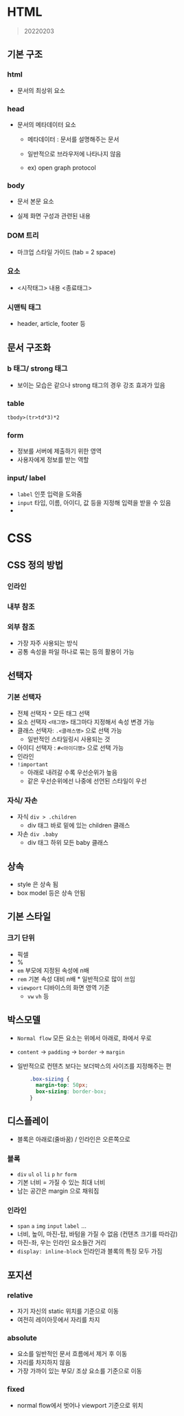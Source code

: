 # HTML

> 20220203

## 기본 구조

### html 

* 문서의 최상위 요소



### head

* 문서의 메타데이터 요소

  * 메타데이터 : 문서를 설명해주는 문서

  * 일반적으로 브라우저에 나타나지 않음

  * ex) open graph protocol

### body 

* 문서 본문 요소

* 실제 화면 구성과 관련된 내용



### DOM 트리

* 마크업 스타일 가이드 (tab = 2 space)



### 요소

* <시작태그> 내용 <종료태그>



### 시맨틱 태그

* header, article, footer 등



## 문서 구조화

### b 태그/ strong 태그 

* 보이는 모습은 같으나 strong 태그의 경우 강조 효과가 있음



### table

```html
tbody>(tr>td*3)*2
```



### form

* 정보를 서버에 제출하기 위한 영역
* 사용자에게 정보를 받는 역할



### input/ label

* `label` 인풋 입력을 도와줌
* `input` 타입, 이름, 아이디, 값 등을 지정해 입력을 받을 수 있음
* 

# CSS

## CSS 정의 방법

### 인라인

### 내부 참조

### 외부 참조 

* 가장 자주 사용되는 방식
* 공통 속성을 파일 하나로 묶는 등의 활용이 가능



## 선택자

### 기본 선택자

* 전체 선택자 `*` 모든 태그 선택
* 요소 선택자 `<태그명>` 태그마다 지정해서 속성 변경 가능
* 클래스 선택자: `.<클래스명>` 으로 선택 가능
  * 일반적인 스타일링시 사용되는 것
* 아이디 선택자 : `#<아이디명>` 으로 선택 가능
* 인라인
* `!important`
  * 아래로 내려갈 수록 우선순위가 높음
  * 같은 우선순위에선 나중에 선언된 스타일이 우선



### 자식/ 자손

* 자식 `div > .children`
  * div 태그 바로 밑에 있는 children 클래스
* 자손 `div .baby`
  * div 태그 하위 모든 baby 클래스



## 상속

* style 은 상속 됨
* box model 등은 상속 안됨



## 기본 스타일

### 크기 단위

* 픽셀
* %
* `em` 부모에 지정된 속성에 n배
* `rem` 기본 속성 대비 n배 * 일반적으로 많이 쓰임
* `viewport` 디바이스의 화면 영역 기준
  * `vw` `vh` 등



## 박스모델

* `Normal flow` 모든 요소는 위에서 아래로, 좌에서 우로
* `content` -> `padding` -> `border` -> `margin`

* 일반적으로 컨텐츠 보다는 보더박스의 사이즈를 지정해주는 편

  ```css
      .box-sizing {
        margin-top: 50px;
        box-sizing: border-box;
      }
  ```

  

## 디스플레이

* 블록은 아래로(줄바꿈) / 인라인은 오른쪽으로

### 블록

* `div` `ul` `ol` `li` `p` `hr` `form`
* 기본 너비 = 가질 수 있는 최대 너비
* 남는 공간은 margin 으로 채워짐

### 인라인

* `span` `a` `img` `input` `label` ...
* 너비, 높이, 마진-탑, 바텀을 가질 수 없음 (컨텐츠 크기를 따라감)
* 마진-좌, 우는 인라인 요소들간 거리
* `display: inline-block` 인라인과 블록의 특징 모두 가짐



## 포지션

### relative

* 자기 자신의 static 위치를 기준으로 이동
* 여전히 레이아웃에서 자리를 차지

### absolute

* 요소를 일반적인 문서 흐름에서 제거 후 이동
* 자리를 차지하지 않음
* 가장 가까이 있는 부모/ 조상 요소를 기준으로 이동

### fixed

* normal flow에서 벗어나 viewport 기준으로 위치
